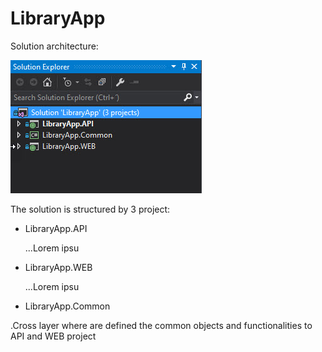# LibraryApp

Solution architecture: 

![](./docs/images/solution_architecture.jpg)

The solution is structured by 3 project:

* LibraryApp.API 

	...Lorem ipsu
	
+ LibraryApp.WEB

	...Lorem ipsu
	
- LibraryApp.Common

.Cross layer where are defined the common objects and functionalities to API and WEB project